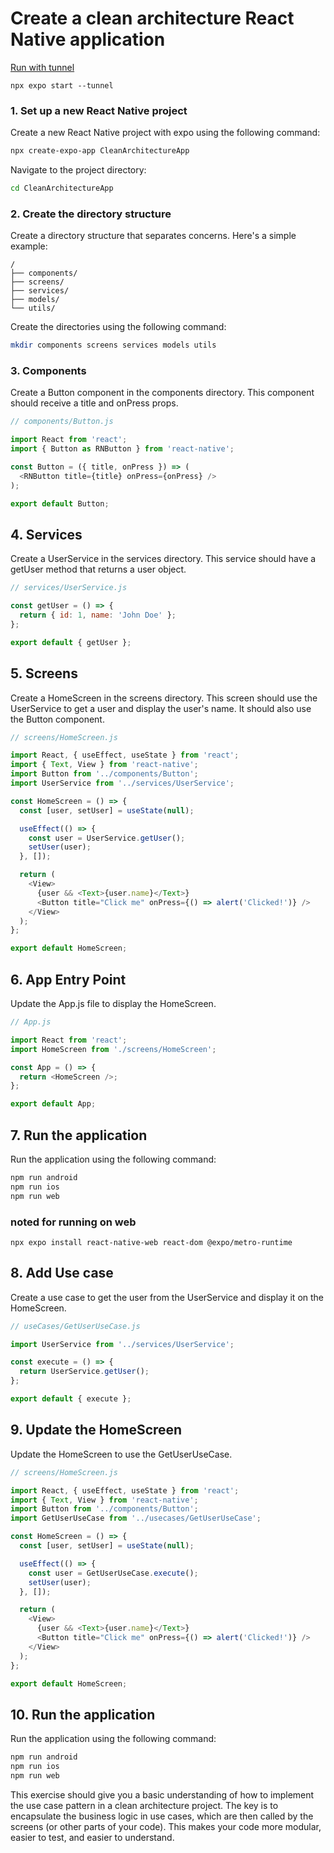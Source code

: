 
# Create a clean architecture React Native application

[Run with tunnel](https://github.com/teerasej/react-native-handbook/blob/master/contents/main/run-application.md)


```
npx expo start --tunnel
```
### 1. Set up a new React Native project
Create a new React Native project with expo using the following command:

```bash
npx create-expo-app CleanArchitectureApp
```
Navigate to the project directory:

```bash
cd CleanArchitectureApp
```

### 2. Create the directory structure

Create a directory structure that separates concerns. Here's a simple example:

```
/
├── components/
├── screens/
├── services/
├── models/
└── utils/
```

Create the directories using the following command:

```bash
mkdir components screens services models utils
```

### 3. Components

Create a Button component in the components directory. This component should receive a title and onPress props.

```javascript
// components/Button.js

import React from 'react';
import { Button as RNButton } from 'react-native';

const Button = ({ title, onPress }) => (
  <RNButton title={title} onPress={onPress} />
);

export default Button;
```

## 4. Services

Create a UserService in the services directory. This service should have a getUser method that returns a user object.

```javascript
// services/UserService.js

const getUser = () => {
  return { id: 1, name: 'John Doe' };
};

export default { getUser };
```

## 5. Screens

Create a HomeScreen in the screens directory. This screen should use the UserService to get a user and display the user's name. It should also use the Button component.



```javascript
// screens/HomeScreen.js

import React, { useEffect, useState } from 'react';
import { Text, View } from 'react-native';
import Button from '../components/Button';
import UserService from '../services/UserService';

const HomeScreen = () => {
  const [user, setUser] = useState(null);

  useEffect(() => {
    const user = UserService.getUser();
    setUser(user);
  }, []);

  return (
    <View>
      {user && <Text>{user.name}</Text>}
      <Button title="Click me" onPress={() => alert('Clicked!')} />
    </View>
  );
};

export default HomeScreen;
```

## 6. App Entry Point

Update the App.js file to display the HomeScreen.

```javascript
// App.js

import React from 'react';
import HomeScreen from './screens/HomeScreen';

const App = () => {
  return <HomeScreen />;
};

export default App;
```

## 7. Run the application 

Run the application using the following command:

```bash
npm run android
npm run ios
npm run web
```

### noted for running on web

```
npx expo install react-native-web react-dom @expo/metro-runtime
```

## 8. Add Use case

Create a use case to get the user from the UserService and display it on the HomeScreen.

```javascript
// useCases/GetUserUseCase.js

import UserService from '../services/UserService';

const execute = () => {
  return UserService.getUser();
};

export default { execute };
```

## 9. Update the HomeScreen

Update the HomeScreen to use the GetUserUseCase.

```javascript
// screens/HomeScreen.js

import React, { useEffect, useState } from 'react';
import { Text, View } from 'react-native';
import Button from '../components/Button';
import GetUserUseCase from '../usecases/GetUserUseCase';

const HomeScreen = () => {
  const [user, setUser] = useState(null);

  useEffect(() => {
    const user = GetUserUseCase.execute();
    setUser(user);
  }, []);

  return (
    <View>
      {user && <Text>{user.name}</Text>}
      <Button title="Click me" onPress={() => alert('Clicked!')} />
    </View>
  );
};

export default HomeScreen;
```

## 10. Run the application 

Run the application using the following command:

```bash
npm run android
npm run ios
npm run web
```

This exercise should give you a basic understanding of how to implement the use case pattern in a clean architecture project. The key is to encapsulate the business logic in use cases, which are then called by the screens (or other parts of your code). This makes your code more modular, easier to test, and easier to understand.

 
